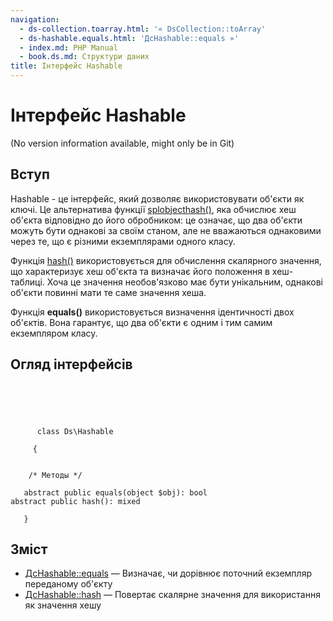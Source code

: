 ```yaml
---
navigation:
  - ds-collection.toarray.html: '« DsCollection::toArray'
  - ds-hashable.equals.html: 'ДсHashable::equals »'
  - index.md: PHP Manual
  - book.ds.md: Структури даних
title: Інтерфейс Hashable
---
```

# Інтерфейс Hashable

(No version information available, might only be in Git)

## Вступ

Hashable - це інтерфейс, який дозволяє використовувати об'єкти як ключі. Це альтернатива функції [splobjecthash()](function.spl-object-hash.md), яка обчислює хеш об'єкта відповідно до його обробником: це означає, що два об'єкти можуть бути однакові за своїм станом, але не вважаються однаковими через те, що є різними екземплярами одного класу.

Функція [hash()](function.hash.md) використовується для обчислення скалярного значення, що характеризує хеш об'єкта та визначає його положення в хеш-таблиці. Хоча це значення необов'язково має бути унікальним, однакові об'єкти повинні мати те саме значення хеша.

Функція **equals()** використовується визначення ідентичності двох об'єктів. Вона гарантує, що два об'єкти є одним і тим самим екземпляром класу.

## Огляд інтерфейсів

```classsynopsis


    
    
     
      class Ds\Hashable
     
     {
    

    /* Методы */
    
   abstract public equals(object $obj): bool
abstract public hash(): mixed

   }
```

## Зміст

-   [ДсHashable::equals](ds-hashable.equals.md) — Визначає, чи дорівнює поточний екземпляр переданому об'єкту
-   [ДсHashable::hash](ds-hashable.hash.md) — Повертає скалярне значення для використання як значення хешу
